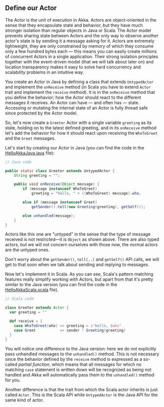 Define our Actor
----------------

The Actor is the unit of execution in Akka.  Actors are object-oriented in the sense that they encapsulate
state and behavior, but they have much stronger isolation than regular objects in Java or Scala. The Actor
model prevents sharing state between Actors and the only way to observe another actor's state is by sending
it a message asking for it. Actors are extremely lightweight, they are only constrained by memory of which
they consume only a few hundred bytes each &#8212; this means you can easily create millions of concurrent
Actors in a single application. Their strong isolation principles together with the event-driven model (that
we will talk about later on) and location transparency makes it easy to solve hard concurrency and scalability
problems in an intuitive way.

You create an Actor in Java by defining a class that extends `UntypedActor` and implement the
`onReceive` method (in Scala you have to extend `Actor` trait and implement the
`receive` method). It is in the `onReceive` method that you define the behavior; how
the Actor should react to the different messages it receives.  An Actor can have &#8212; and often has &#8212;
state.  Accessing or mutating the internal state of an Actor is fully thread safe since protected by the Actor model.

So, let's now create a `Greeter` Actor with a single variable `greeting` as its state, holding on to the latest
defined greeting, and in its `onReceive` method let's add the behavior for how it should react upon receiving
the `WhoToGreet` and the `Greet` messages.

Let's start by creating our Actor in Java (you can find the code in the <a href="#code/src/main/java/HelloAkkaJava.java"
 class="shortcut">HelloAkkaJava.java</a> file):

```java
// Java code

public static class Greeter extends UntypedActor {
    String greeting = "";

    public void onReceive(Object message) {
        if (message instanceof WhoToGreet)
            greeting = "hello, " + ((WhoToGreet) message).who;

        else if (message instanceof Greet)
            getSender().tell(new Greeting(greeting), getSelf());

        else unhandled(message);
    }
}
```

Actors like this one are "untyped" in the sense that the type of message received is not restricted—it is 
`Object` as shown above. There are also typed actors, but we will 
not concern ourselves with those now, the normal actors are the untyped ones.

Don't worry about the `getSender()`, `tell(..)` and `getSelf()` API calls,
we will get to that soon when we talk about sending and replying to messages.

Now let's implement it in Scala. As you can see, Scala's pattern matching features really simplify working
with Actors, but apart from that it's pretty similar to the Java version (you can find the code in the
<a href="#code/src/main/scala/HelloAkkaScala.scala" class="shortcut">HelloAkkaScala.scala</a> file).

```scala
// Scala code

class Greeter extends Actor {
  var greeting = ""

  def receive = {
    case WhoToGreet(who) => greeting = s"hello, $who"
    case Greet           => sender ! Greeting(greeting)
  }
}
```

You will notice one difference to the Java version: here we do not
explicitly pass unhandled messages to the `unhandled()` method.
This is not necessary since the behavior defined by the
`receive` method is expressed as a so-called <em>partial
  function</em>, which means that all messages for which no matching
`case` statement is written down will be recognized as being not
handled and Akka will automatically pass them to the
`unhandled()` method for you.

Another difference is that the trait from which the Scala actor inherits is just called
`Actor`. This is the Scala API while `UntypedActor` is the Java API
for the same kind of actor.
